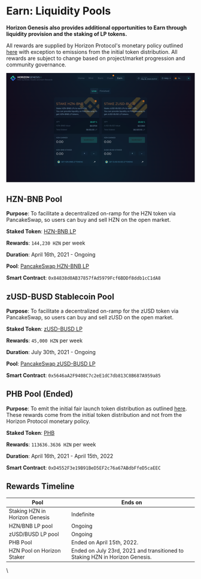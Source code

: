 # Earn: Liquidity Pools

**Horizon Genesis also provides additional opportunities to Earn through liquidity provision and the staking of LP tokens.**

All rewards are supplied by Horizon Protocol's monetary policy outlined [here](../../horizon-protocol/introduction/tokenomics.md) with exception to emissions from the initial token distribution. All rewards are subject to change based on project/market progression and community governance.

![Active LP Pools for staking.](../../.gitbook/assets/earn-lp-staking.png)

## HZN-BNB Pool <a href="#hzn-bnb-pool" id="hzn-bnb-pool"></a>

**Purpose**: To facilitate a decentralized on-ramp for the HZN token via PancakeSwap, so users can buy and sell HZN on the open market.

**Staked Token**: [HZN-BNB LP](https://bscscan.com/token/0xdc9a574b9b341d4a98ce29005b614e1e27430e74)

**Rewards**: `144,230 HZN` per week

**Duration**: April 16th, 2021 - Ongoing

**Pool**: [PancakeSwap HZN-BNB LP](https://pancakeswap.finance/add/BNB/0xc0eff7749b125444953ef89682201fb8c6a917cd)

**Smart Contract**: `0x84838d0AB37857fAd5979Fcf6BDDf8ddb1cC1dA8`

## zUSD-BUSD Stablecoin Pool <a href="#zusd-busd-stablecoin-pool" id="zusd-busd-stablecoin-pool"></a>

**Purpose**: To facilitate a decentralized on-ramp for the zUSD token via PancakeSwap, so users can buy and sell zUSD on the open market.

**Staked Token**: [zUSD-BUSD LP](https://bscscan.com/token/0xc3bf4e0ea6b76c8edd838e14be2116c862c88bdf)

**Rewards**: `45,000 HZN` per week

**Duration**: July 30th, 2021 - Ongoing

**Pool**: [PancakeSwap zUSD-BUSD LP](https://pancakeswap.finance/add/0xe9e7CEA3DedcA5984780Bafc599bD69ADd087D56/0xF0186490B18CB74619816CfC7FeB51cdbe4ae7b9)

**Smart Contract**: `0x5646aA2F9408C7c2eE1dC7db813C8B687A959a85`

## PHB Pool (Ended) <a href="#phb-pool" id="phb-pool"></a>

**Purpose**: To emit the initial fair launch token distribution as outlined [here](https://horizonprotocol.medium.com/horizon-protocol-hzn-staking-details-4858648f8128). These rewards come from the initial token distribution and not from the Horizon Protocol monetary policy.

**Staked Token**: [PHB](https://bscscan.com/token/0xdff88a0a43271344b760b58a35076bf05524195c)

**Rewards**: `113636.3636 HZN` per week

**Duration**: April 16th, 2021 - April 15th, 2022

**Smart Contract**: `0xD4552F3e19B91BeD5EF2c76a67ABdbFfeD5caEEC`



## Rewards Timeline

| Pool                           | Ends on                                                                      |
| ------------------------------ | ---------------------------------------------------------------------------- |
| Staking HZN in Horizon Genesis | Indefinite                                                                   |
| HZN/BNB LP pool                | Ongoing                                                                      |
| zUSD/BUSD LP pool              | Ongoing                                                                      |
| PHB Pool                       | Ended on April 15th, 2022.                                                   |
| HZN Pool on Horizon Staker     | Ended on July 23rd, 2021 and transitioned to Staking HZN in Horizon Genesis. |



\

